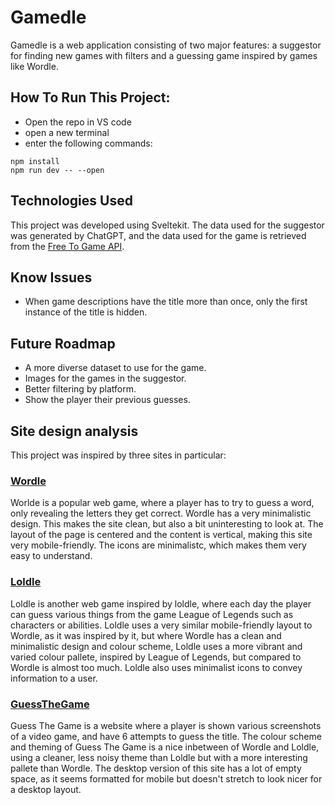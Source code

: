 # Gamedle
Gamedle is a web application consisting of two major features: a suggestor for finding new games with filters and a guessing game inspired by games like Wordle.

## How To Run This Project:
 - Open the repo in VS code
 - open a new terminal
 - enter the following commands:
```
npm install
npm run dev -- --open
```

## Technologies Used
This project was developed using Sveltekit.
The data used for the suggestor was generated by ChatGPT, and the data used for the game is retrieved from the [Free To Game API](https://www.freetogame.com/api-doc).

## Know Issues
 - When game descriptions have the title more than once, only the first instance of the title is hidden.

## Future Roadmap
 - A more diverse dataset to use for the game.
 - Images for the games in the suggestor.
 - Better filtering by platform.
 - Show the player their previous guesses.

## Site design analysis
This project was inspired by three sites in particular:
### [Wordle](https://www.nytimes.com/games/wordle/index.html)
Worlde is a popular web game, where a player has to try to guess a word, only revealing the letters they get correct. Wordle has a very minimalistic design. This makes the site clean, but also a bit uninteresting to look at. The layout of the page is centered and the content is vertical, making this site very mobile-friendly. The icons are minimalistc, which makes them very easy to understand.
### [Loldle](https://loldle.net/)
Loldle is another web game inspired by loldle, where each day the player can guess various things from the game League of Legends such as characters or abilities. Loldle uses a very similar mobile-friendly layout to Wordle, as it was inspired by it, but where Wordle has a clean and minimalistic design and colour scheme, Loldle uses a more vibrant and varied colour pallete, inspired by League of Legends, but compared to Wordle is almost too much. Loldle also uses minimalist icons to convey information to a user.
### [GuessTheGame](https://guessthe.game/)
Guess The Game is a website where a player is shown various screenshots of a video game, and have 6 attempts to guess the title. The colour scheme and theming of Guess The Game is a nice inbetween of Wordle and Loldle, using a cleaner, less noisy theme than Loldle but with a more interesting pallete than Wordle. The desktop version of this site has a lot of empty space, as it seems formatted for mobile but doesn't stretch to look nicer for a desktop layout.
